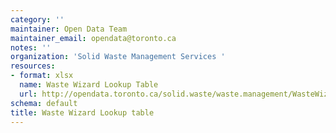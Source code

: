 ```yaml
---
category: ''
maintainer: Open Data Team
maintainer_email: opendata@toronto.ca
notes: ''
organization: 'Solid Waste Management Services '
resources:
- format: xlsx
  name: Waste Wizard Lookup Table
  url: http://opendata.toronto.ca/solid.waste/waste.management/WasteWizard_Item_Description.xlsx
schema: default
title: Waste Wizard Lookup table
---
```

